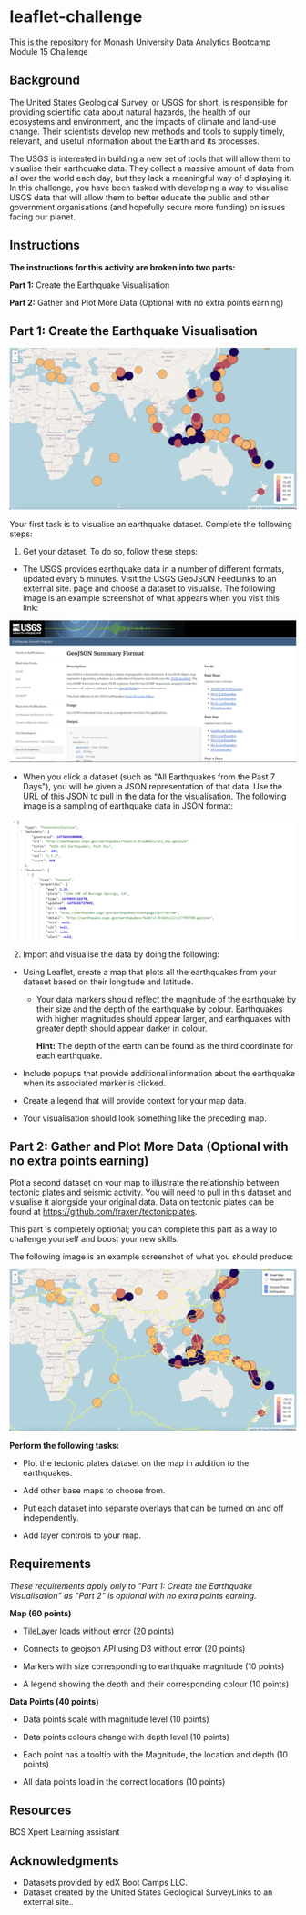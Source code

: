# leaflet-challenge

This is the repository for Monash University Data Analytics Bootcamp Module 15 Challenge

## Background 

The United States Geological Survey, or USGS for short, is responsible for providing scientific data about natural hazards, the health of our ecosystems and environment, and the impacts of climate and land-use change. Their scientists develop new methods and tools to supply timely, relevant, and useful information about the Earth and its processes.

The USGS is interested in building a new set of tools that will allow them to visualise their earthquake data. They collect a massive amount of data from all over the world each day, but they lack a meaningful way of displaying it. In this challenge, you have been tasked with developing a way to visualise USGS data that will allow them to better educate the public and other government organisations (and hopefully secure more funding) on issues facing our planet.

## Instructions

**The instructions for this activity are broken into two parts:**

**Part 1:** Create the Earthquake Visualisation

**Part 2:** Gather and Plot More Data (Optional with no extra points earning)

## Part 1: Create the Earthquake Visualisation

![alt text](image.png)

Your first task is to visualise an earthquake dataset. Complete the following steps:

1. Get your dataset. To do so, follow these steps:

* The USGS provides earthquake data in a number of different formats, updated every 5 minutes. Visit the USGS GeoJSON FeedLinks to an external site. page and choose a dataset to visualise. The following image is an example screenshot of what appears when you visit this link:

![alt text](image-1.png)

* When you click a dataset (such as "All Earthquakes from the Past 7 Days"), you will be given a JSON representation of that data. Use the URL of this JSON to pull in the data for the visualisation. The following image is a sampling of earthquake data in JSON format:

 ![alt text](image-2.png)

2. Import and visualise the data by doing the following:

* Using Leaflet, create a map that plots all the earthquakes from your dataset based on their longitude and latitude.

    * Your data markers should reflect the magnitude of the earthquake by their size and the depth of the earthquake by colour. Earthquakes with higher magnitudes should appear larger, and earthquakes with greater depth should appear darker in colour.

        **Hint:** The depth of the earth can be found as the third coordinate for each earthquake.

* Include popups that provide additional information about the earthquake when its associated marker is clicked.

* Create a legend that will provide context for your map data.

* Your visualisation should look something like the preceding map.

## Part 2: Gather and Plot More Data (Optional with no extra points earning)

Plot a second dataset on your map to illustrate the relationship between tectonic plates and seismic activity. You will need to pull in this dataset and visualise it alongside your original data. Data on tectonic plates can be found at https://github.com/fraxen/tectonicplates.

This part is completely optional; you can complete this part as a way to challenge yourself and boost your new skills.

The following image is an example screenshot of what you should produce:

![alt text](image-3.png)

**Perform the following tasks:**

* Plot the tectonic plates dataset on the map in addition to the earthquakes.

* Add other base maps to choose from.

* Put each dataset into separate overlays that can be turned on and off independently.

* Add layer controls to your map.


## Requirements

*These requirements apply only to "Part 1: Create the Earthquake Visualisation" as "Part 2" is optional with no extra points earning.*

**Map (60 points)**
    
* TileLayer loads without error (20 points)

* Connects to geojson API using D3 without error (20 points)

* Markers with size corresponding to earthquake magnitude (10 points)

* A legend showing the depth and their corresponding colour (10 points)

**Data Points (40 points)**

* Data points scale with magnitude level (10 points)

* Data points colours change with depth level (10 points)

* Each point has a tooltip with the Magnitude, the location and depth (10 points)

* All data points load in the correct locations (10 points)

## Resources

BCS Xpert Learning assistant

## Acknowledgments 

* Datasets provided by edX Boot Camps LLC.
* Dataset created by the United States Geological SurveyLinks to an external site..